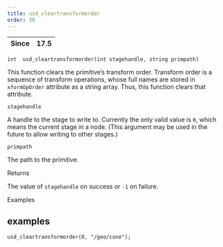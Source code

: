 ```yaml
---
title: usd_cleartransformorder
order: 30
---
```

| Since | 17.5 |
| --- | --- |

`int  usd_cleartransformorder(int stagehandle, string primpath)`

This function clears the primitive’s transform order. Transform order is a sequence of transform operations, whose full names are stored in `xformOpOrder` attribute as a string array. Thus, this function clears that attribute.

`stagehandle`

A handle to the stage to write to. Currently the only valid value is `0`, which means the current stage in a node. (This argument may be used in the future to allow writing to other stages.)

`primpath`

The path to the primitive.

Returns

The value of `stagehandle` on success or `-1` on failure.

Examples

## examples

```vex
usd_cleartransformorder(0, "/geo/cone");

```
